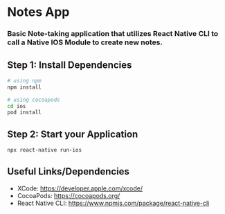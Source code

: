 # Notes App

### Basic Note-taking application that utilizes React Native CLI to call a Native IOS Module to create new notes. 

## Step 1: Install Dependencies

```bash
# using npm
npm install
```

```bash
# using cocoapods
cd ios
pod install
```

## Step 2: Start your Application

```bash
npx react-native run-ios
```


## Useful Links/Dependencies

- XCode: https://developer.apple.com/xcode/
- CocoaPods: https://cocoapods.org/
- React Native CLI: https://www.npmjs.com/package/react-native-cli


